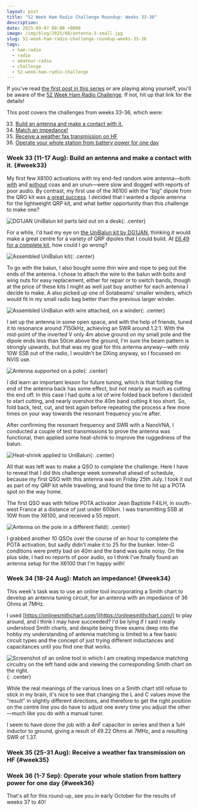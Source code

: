 ```yaml
---
layout: post
title: "52 Week Ham Radio Challenge Roundup: Weeks 33-36"
description: 
date: 2025-09-07 00:00 +0000
image: /img/blog/2025/08/antenna-3-small.jpg
slug: 52-week-ham-radio-challenge-roundup-weeks-33-36
tags:
  - ham-radio
  - radio
  - amateur-radio
  - challenge
  - 52-week-ham-radio-challenge
---
```


If you've read [the first post in this series](/blog/52-week-ham-radio-challenge-roundup-weeks-1-4/) or are playing along yourself, you'll be aware of the [52 Week Ham Radio Challenge](https://hamchallenge.org/). If not, hit up that link for the details!

This post covers the challenges from weeks 33-36, which were:

<ol start="33">
  <li><a href="#week33">Build an antenna and make a contact with it.</a></li>
  <li><a href="#week34">Match an impedance!</a></li>
  <li><a href="#week35">Receive a weather fax transmission on HF</a></li>
  <li><a href="#week36">Operate your whole station from battery power for one day</a></li>
</ol>

### Week 33 (11-17 Aug): Build an antenna and make a contact with it. {#week33}

My first few X6100 activations with my end-fed random wire antenna&mdash;both [with](/blog/bunkerfest-2025/) and [without](/blog/the-casual-outdoor-radio-kit/) coax and an unun&mdash;were slow and dogged with reports of poor audio. By contrast, my first use of the X6100 with the "big" dipole from the QRO kit was [a great success](/blog/west-wight-pota-rove/). I decided that I wanted a dipole antenna for the lightweight QRP kit, and what better opportunity than this challenge to make one?

![DG1JAN UniBalun kit parts laid out on a desk](/img/blog/2025/08/antenna-1.jpg){: .center}

For a while, I'd had my eye on [the UniBalun kit by DG1JAN](https://github.com/DG1JAN/UniBalun/blob/main/README.md), thinking it would make a great centre for a variety of QRP dipoles that I could build. At [£6.49 for a complete kit](https://www.radio-stuff.com/product-page/dg1jan-unibalun), how could I go wrong?

![Assembled UniBalun kit](/img/blog/2025/08/antenna-2.jpg){: .center}

To go with the balun, I also bought some thin wire and rope to peg out the ends of the antenna. I chose to attach the wire to the balun with bolts and wing nuts for easy replacement, either for repair or to switch bands, though at the price of these kits I might as well just buy another for each antenna I decide to make. A also picked up one of Sotabeams' smaller winders, which would fit in my small radio bag better than the previous larger winder.

![Assembled UniBalun with wire attached, on a winder](/img/blog/2025/08/antenna-3.jpg){: .center}

I set up the antenna in some open space, and with the help of friends, tuned it to resonance around 7150kHz, achieving an SWR around 1.2:1. With the mid-point of the inverted V only 4m above ground on my small pole and the dipole ends less than 50cm above the ground, I'm sure the beam pattern is strongly upwards, but that was my goal for this antenna anyway&mdash;with only 10W SSB out of the radio, I wouldn't be DXing anyway, so I focussed on NVIS use.

![Antenna supported on a pole](/img/blog/2025/08/antenna-5.jpg){: .center}

I did learn an important lesson for future tuning, which is that folding the end of the antenna back has some effect, but not nearly as much as cutting the end off. In this case I had quite a lot of wire folded back before I decided to start cutting, and nearly overshot the 40m band cutting it too short. So, fold back, test, cut, and test again before repeating the process a few more times on your way towards the resonant frequency you're after.

After confirming the resonant frequency and SWR with a NanoVNA, I conducted a couple of test transmissions to prove the antenna was functional, then applied some heat-shrink to improve the ruggedness of the balun.

![Heat-shrink applied to UniBalun](/img/blog/2025/08/antenna-4.jpg){: .center}

All that was left was to make a QSO to complete the challenge. Here I have to reveal that I did this challenge week somewhat ahead of schedule, because my first QSO with this antenna was on Friday 25th July. I took it out as part of my QRP kit while travelling, and found the time to hit up a POTA spot on the way home.

The first QSO was with fellow POTA activator Jean Baptiste F4ILH, in south-west France at a distance of just under 600km. I was transmitting SSB at 10W from the X6100, and received a 55 report.

![Antenna on the pole in a different field](/img/blog/2025/08/antenna-6.jpg){: .center}

I grabbed another 10 QSOs over the course of an hour to complete the POTA activation, but sadly didn't make it to 25 for the bunker. Inter-G conditions were pretty bad on 40m and the band was quite noisy. On the plus side, I had no reports of poor audio, so I think I've finally found an antenna setup for the X6100 that I'm happy with!

### Week 34 (18-24 Aug): Match an impedance! {#week34}

This week's task was to use an online tool incorporating a Smith chart to develop an antenna tuning circuit, for an antenna with an impedance of 36 Ohms at 7MHz.

I used [https://onlinesmithchart.com/](https://onlinesmithchart.com/) to play around, and I think I may have succeeded? I'd be lying if I said I really understood Smith charts, and despite being three exams deep into the hobby my understanding of antenna matching is limited to a few basic circuit types and the concept of just trying different inductances and capacitances until you find one that works.

![Screenshot of an online tool in which I am creating impedance matching circuitry on the left hand side and viewing the corresponding Smith chart on the right.](/img/blog/2025/08/impedance.png){: .center}

While the real meanings of the various lines on a Smith chart still refuse to stick in my brain, it's nice to see that changing the L and C values move the "result" in slightly different directions, and therefore to get the right position on the centre line you do have to adjust one every time you adjust the other&mdash;much like you do with a manual tuner.

I seem to have done the job with a 4nF capacitor in series and then a 1uH inductor to ground, giving a result of 49.22 Ohms at 7MHz, and a resulting SWR of 1.37.

### Week 35 (25-31 Aug): Receive a weather fax transmission on HF {#week35}

### Week 36 (1-7 Sep): Operate your whole station from battery power for one day {#week36}

That's all for this round-up, see you in early October for the results of weeks 37 to 40!